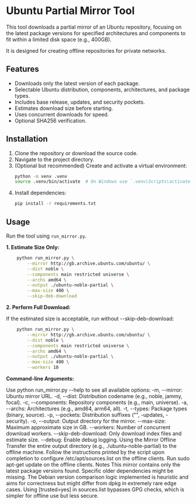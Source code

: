 # Ubuntu Partial Mirror Tool

This tool downloads a partial mirror of an Ubuntu repository, focusing on the latest package versions for specified architectures and components to fit within a limited disk space (e.g., 400GB).

It is designed for creating offline repositories for private networks.

## Features

*   Downloads only the latest version of each package.
*   Selectable Ubuntu distribution, components, architectures, and package types.
*   Includes base release, updates, and security pockets.
*   Estimates download size before starting.
*   Uses concurrent downloads for speed.
*   Optional SHA256 verification.

## Installation

1.  Clone the repository or download the source code.
2.  Navigate to the project directory.
3.  (Optional but recommended) Create and activate a virtual environment:
    ```bash
    python -m venv .venv
    source .venv/bin/activate  # On Windows use `.venv\Scripts\activate`
    ```
4.  Install dependencies:
    ```bash
    pip install -r requirements.txt
    ```

## Usage

Run the tool using `run_mirror.py`.

**1. Estimate Size Only:**

```bash
    python run_mirror.py \
        --mirror http://gb.archive.ubuntu.com/ubuntu/ \
        --dist noble \
        --components main restricted universe \
        --archs amd64 \
        --output ./ubuntu-noble-partial \
        --max-size 400 \
        --skip-deb-download
```

**2. Perform Full Download:**

If the estimated size is acceptable, run without --skip-deb-download:
```bash
    python run_mirror.py \
        --mirror http://gb.archive.ubuntu.com/ubuntu/ \
        --dist noble \
        --components main restricted universe \
        --archs amd64 \
        --output ./ubuntu-noble-partial \
        --max-size 400 \
        --workers 10
```

**Command-line Arguments:**

Use python run_mirror.py --help to see all available options:
-m, --mirror: Ubuntu mirror URL.
-d, --dist: Distribution codename (e.g., noble, jammy, focal).
-c, --components: Repository components (e.g., main, universe).
-a, --archs: Architectures (e.g., amd64, arm64, all).
-t, --types: Package types (binary, source).
-p, --pockets: Distribution suffixes ("", -updates, -security).
-o, --output: Output directory for the mirror.
--max-size: Maximum approximate size in GB.
--workers: Number of concurrent download workers.
--skip-deb-download: Only download index files and estimate size.
--debug: Enable debug logging.
Using the Mirror Offline
Transfer the entire output directory (e.g., ./ubuntu-noble-partial) to the offline machine.
Follow the instructions printed by the script upon completion to configure /etc/apt/sources.list on the offline clients.
Run sudo apt-get update on the offline clients.
Notes
This mirror contains only the latest package versions found. Specific older dependencies might be missing.
The Debian version comparison logic implemented is heuristic and aims for correctness but might differ from dpkg in extremely rare edge cases.
Using [trusted=yes] in sources.list bypasses GPG checks, which is simpler for offline use but less secure.
